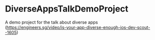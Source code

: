 # DiverseAppsTalkDemoProject

A demo project for the talk about diverse apps (https://engineers.sg/video/is-your-app-diverse-enough-ios-dev-scout--1605)

